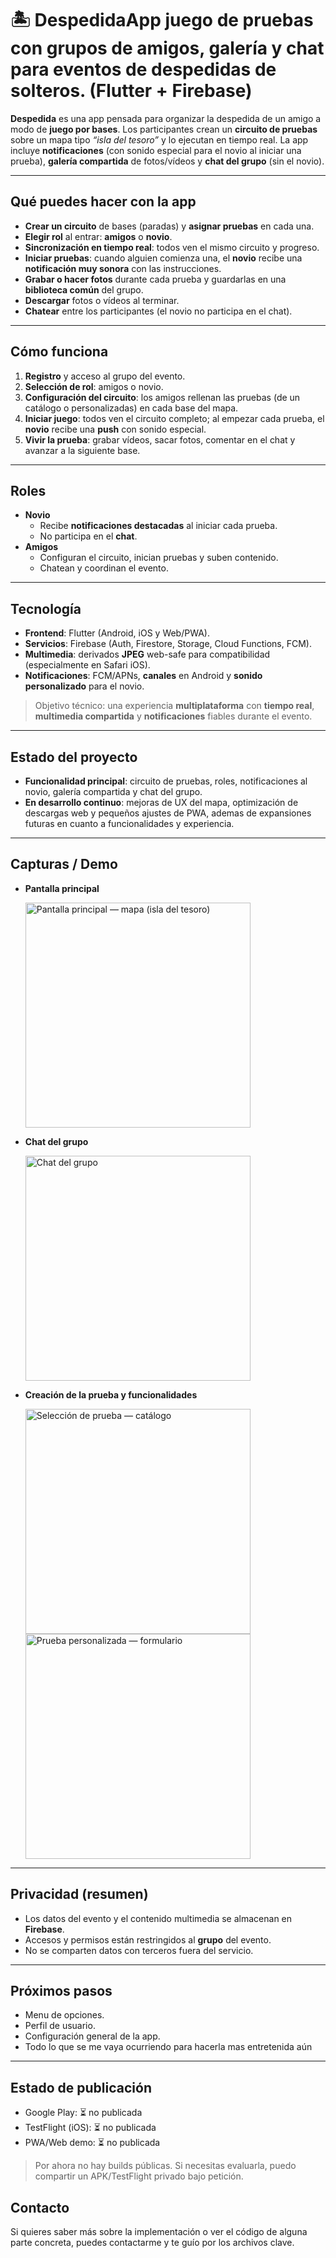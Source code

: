 # 🏝️ DespedidaApp juego de pruebas con grupos de amigos, galería y chat para eventos de despedidas de solteros. (Flutter + Firebase)


**Despedida** es una app pensada para organizar la despedida de un amigo a modo de **juego por bases**. Los participantes crean un **circuito de pruebas** sobre un mapa tipo *“isla del tesoro”* y lo ejecutan en tiempo real. La app incluye **notificaciones** (con sonido especial para el novio al iniciar una prueba), **galería compartida** de fotos/vídeos y **chat del grupo** (sin el novio).

---

## Qué puedes hacer con la app

- **Crear un circuito** de bases (paradas) y **asignar pruebas** en cada una.
- **Elegir rol** al entrar: **amigos** o **novio**.
- **Sincronización en tiempo real**: todos ven el mismo circuito y progreso.
- **Iniciar pruebas**: cuando alguien comienza una, el **novio** recibe una **notificación muy sonora** con las instrucciones.
- **Grabar o hacer fotos** durante cada prueba y guardarlas en una **biblioteca común** del grupo.
- **Descargar** fotos o vídeos al terminar.
- **Chatear** entre los participantes (el novio no participa en el chat).

---

## Cómo funciona 

1. **Registro** y acceso al grupo del evento.
2. **Selección de rol**: amigos o novio.
3. **Configuración del circuito**: los amigos rellenan las pruebas (de un catálogo o personalizadas) en cada base del mapa.
4. **Iniciar juego**: todos ven el circuito completo; al empezar cada prueba, el **novio** recibe una **push** con sonido especial.
5. **Vivir la prueba**: grabar vídeos, sacar fotos, comentar en el chat y avanzar a la siguiente base.

---

## Roles

- **Novio**  
  - Recibe **notificaciones destacadas** al iniciar cada prueba.  
  - No participa en el **chat**.  
- **Amigos**  
  - Configuran el circuito, inician pruebas y suben contenido.  
  - Chatean y coordinan el evento.

---

## Tecnología

- **Frontend**: Flutter (Android, iOS y Web/PWA).  
- **Servicios**: Firebase (Auth, Firestore, Storage, Cloud Functions, FCM).  
- **Multimedia**: derivados **JPEG** web-safe para compatibilidad (especialmente en Safari iOS).  
- **Notificaciones**: FCM/APNs, **canales** en Android y **sonido personalizado** para el novio.

> Objetivo técnico: una experiencia **multiplataforma** con **tiempo real**, **multimedia compartida** y **notificaciones** fiables durante el evento.

---

## Estado del proyecto

- **Funcionalidad principal**: circuito de pruebas, roles, notificaciones al novio, galería compartida y chat del grupo.  
- **En desarrollo continuo**: mejoras de UX del mapa, optimización de descargas web y pequeños ajustes de PWA, ademas de expansiones futuras en cuanto a funcionalidades y experiencia.

---

## Capturas / Demo

- **Pantalla principal**  
    <p align="left">
      <img src="https://github.com/user-attachments/assets/fe838b37-d3ef-4b3b-9653-a59113417828" alt="Pantalla principal — mapa (isla del tesoro)" width="360" />
    </p>

- **Chat del grupo**  
    <p align="left">
      <img src="https://github.com/user-attachments/assets/f47566e3-f796-4406-a26d-2725d4f048d8" alt="Chat del grupo" width="360" />
    </p>

- **Creación de la prueba y funcionalidades**  
    <p align="left">
      <img src="https://github.com/user-attachments/assets/3a8f0648-e6f5-4e93-a32b-7a0eadf82bb8" alt="Selección de prueba — catálogo" width="360" />
      <img src="https://github.com/user-attachments/assets/cea2ec8b-395f-4ef0-a7e5-08d10faf914b" alt="Prueba personalizada — formulario" width="360" />
    </p>
---

## Privacidad (resumen)

- Los datos del evento y el contenido multimedia se almacenan en **Firebase**.  
- Accesos y permisos están restringidos al **grupo** del evento.  
- No se comparten datos con terceros fuera del servicio.

---

## Próximos pasos

- Menu de opciones.  
- Perfil de usuario.  
- Configuración general de la app.
- Todo lo que se me vaya ocurriendo para hacerla mas entretenida aún

---

## Estado de publicación
- Google Play: ⏳ no publicada
- TestFlight (iOS): ⏳ no publicada
- PWA/Web demo: ⏳ no publicada

> Por ahora no hay builds públicas. Si necesitas evaluarla, puedo compartir un APK/TestFlight privado bajo petición.


## Contacto

Si quieres saber más sobre la implementación o ver el código de alguna parte concreta, puedes contactarme y te guío por los archivos clave.
